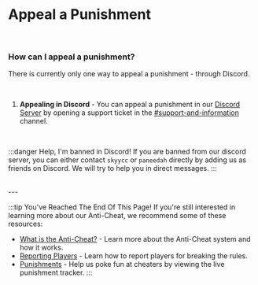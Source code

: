 # Appeal a Punishment

<br/>

### How can I appeal a punishment?

There is currently only one way to appeal a punishment - through Discord.

<br/>

1. **Appealing in Discord** - You can appeal a punishment in our [Discord Server](https://discord.gg/kcdojrp) by opening a support ticket in the [#support-and-information](https://discord.com/channels/1132847710282727565/1134209356708196392) channel.

<br/>

:::danger Help, I'm banned in Discord!
If you are banned from our discord server, you can either contact `skyycc` or `paneedah` directly by adding us as friends on Discord. We will try to help you in direct messages.
:::

<br/>
---
<br/>

:::tip You've Reached The End Of This Page!
If you're still interested in learning more about our Anti-Cheat, we recommend some of these resources:
- [What is the Anti-Cheat?](/docs/anticheat/the-ac) - Learn more about the Anti-Cheat system and how it works.
- [Reporting Players](/docs/anticheat/reporting) - Learn how to report players for breaking the rules.
- [Punishments](/docs/anticheat/punishments) - Help us poke fun at cheaters by viewing the live punishment tracker.
:::
